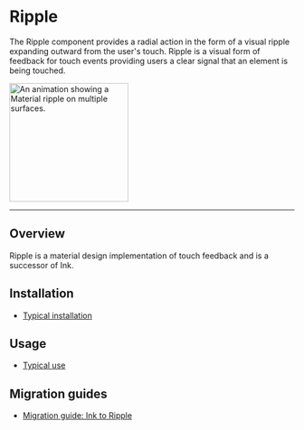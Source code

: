 # Ripple

<!-- badges -->

The Ripple component provides a radial action in the form of a visual ripple expanding outward from
the user's touch. 
Ripple is a visual form of feedback for touch events providing users a clear signal that an element is being touched.

<img src="docs/assets/ripple.gif" alt="An animation showing a Material ripple on multiple surfaces." width="210">

<!-- design-and-api -->

<!-- toc -->

- - -

## Overview

Ripple is a material design implementation of touch feedback and is a successor of Ink.

## Installation

- [Typical installation](../../../docs/component-installation.md)

## Usage

- [Typical use](typical-use.md)

## Migration guides

- [Migration guide: Ink to Ripple](migration-guide-ink-to-ripple.md)
